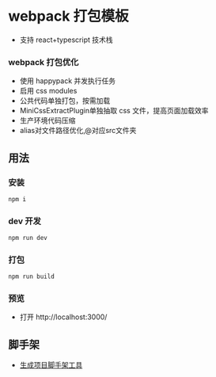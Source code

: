 # webpack 打包模板

- 支持 react+typescript 技术栈

### webpack 打包优化

- 使用 happypack 并发执行任务
- 启用 css modules
- 公共代码单独打包，按需加载
- MiniCssExtractPlugin单独抽取 css 文件，提高页面加载效率
- 生产环境代码压缩
- alias对文件路径优化,@对应src文件夹

## 用法

### 安装

```js
npm i
```

### dev 开发

```js
npm run dev
```

### 打包

```js
npm run build
```

### 预览

- 打开 http://localhost:3000/

## 脚手架

- [生成项目脚手架工具](https://github.com/yklydxtt/mycli)
